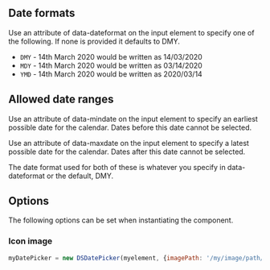 ## Date formats

Use an attribute of data-dateformat on the input element to specify one of the following. If none is provided it defaults to DMY.

- ```DMY``` - 14th March 2020 would be written as 14/03/2020
- ```MDY``` - 14th March 2020 would be written as 03/14/2020
- ```YMD``` - 14th March 2020 would be written as 2020/03/14

## Allowed date ranges

Use an attribute of data-mindate on the input element to specify an earliest possible date for the calendar. Dates before this date cannot be selected.

Use an attribute of data-maxdate on the input element to specify a latest possible date for the calendar. Dates after this date cannot be selected.

The date format used for both of these is whatever you specify in data-dateformat or the default, DMY.

## Options

The following options can be set when instantiating the component.

### Icon image

```js
myDatePicker = new DSDatePicker(myelement, {imagePath: '/my/image/path/'});
```